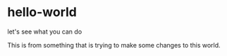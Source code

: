 # hello-world
let's see what you can do

This is from something that is trying to make some changes to this world.
